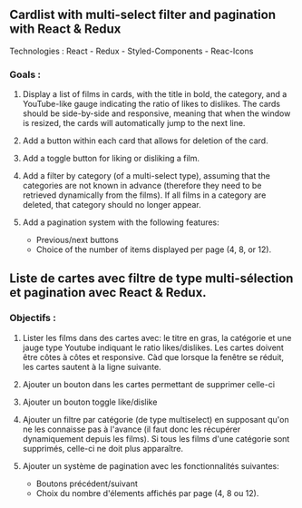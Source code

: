 ## Cardlist with multi-select filter and pagination with React & Redux

Technologies : React - Redux - Styled-Components - Reac-Icons

### Goals : 
1. Display a list of films in cards, with the title in bold, the category, and a YouTube-like gauge indicating the ratio of likes to dislikes. The cards    should be side-by-side and responsive, meaning that when the window is resized, the cards will automatically jump to the next line.

2. Add a button within each card that allows for deletion of the card.

3. Add a toggle button for liking or disliking a film.

4. Add a filter by category (of a multi-select type), assuming that the categories are not known in advance (therefore they need to be retrieved dynamically from the films). If all films in a category are deleted, that category should no longer appear.

5. Add a pagination system with the following features:
    * Previous/next buttons
    * Choice of the number of items displayed per page (4, 8, or 12).

## Liste de cartes avec filtre de type multi-sélection et pagination avec React & Redux.

### Objectifs :
1. Lister les films dans des cartes avec: le titre en gras, la catégorie et une jauge type Youtube indiquant le ratio likes/dislikes. Les cartes doivent être côtes à côtes et responsive. Càd que lorsque la fenêtre se réduit, les cartes sautent à la ligne suivante.

2. Ajouter un bouton dans les cartes permettant de supprimer celle-ci

3. Ajouter un bouton toggle like/dislike

4. Ajouter un filtre par catégorie (de type multiselect) en supposant qu'on ne les connaisse pas à l'avance (il faut donc les récupérer dynamiquement depuis les films). Si tous les films d'une catégorie sont supprimés, celle-ci ne doit plus apparaître.

5. Ajouter un système de pagination avec les fonctionnalités suivantes: 
    * Boutons précédent/suivant
    * Choix du nombre d'élements affichés par page (4, 8 ou 12).



